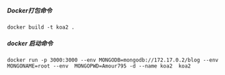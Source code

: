 ##### Docker打包命令
`docker build -t koa2 .`

##### docker 启动命令
`docker run -p 3000:3000 --env MONGODB=mongodb://172.17.0.2/blog --env  MONGONAME=root --env  MONGOPWD=Amour795 -d --name koa2  koa2`